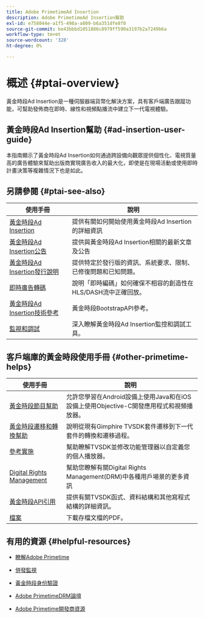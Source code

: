 ```yaml
---
title: Adobe PrimetimeAd Insertion
description: Adobe PrimetimeAd Insertion幫助
exl-id: e758044e-a1f5-498a-a809-b6a351dfe8f0
source-git-commit: be43bbbd1051886c8979ff590a3197b2a7249b6a
workflow-type: tm+mt
source-wordcount: '328'
ht-degree: 0%

---
```


# 概述 {#ptai-overview}

黃金時段Ad Insertion是一種伺服器端貨幣化解決方案，具有客戶端廣告跟蹤功能，可幫助發佈商在即時、線性和視頻點播流中建立下一代電視體驗。

## 黃金時段Ad Insertion幫助 {#ad-insertion-user-guide}

本指南顯示了黃金時段Ad Insertion如何通過跨設備向觀眾提供個性化、電視質量高的廣告體驗來幫助出版商實現廣告收入的最大化，即使是在現場活動或使用即時計畫決策等複雜情況下也是如此。

## 另請參閱 {#ptai-see-also}

| 使用手冊 | 說明 |
|---|---|
| [黃金時段Ad Insertion](getting-started/get-started-overview.md) | 提供有關如何開始使用黃金時段Ad Insertion的詳細資訊 |
| [黃金時段Ad Insertion公告](announcements/overview.md) | 提供與黃金時段Ad Insertion相關的最新文章及公告 |
| [黃金時段Ad Insertion發行說明](../release-notes/ptai-20x-release-notes.md) | 提供特定於發行版的資訊、系統要求、限制、已修復問題和已知問題。 |
| [即時廣告轉碼](just-in-time-transcoding/jit-transcoding-overview.md) | 說明「即時編碼」如何確保不相容的創造性在HLS/DASH流中正確回放。 |
| [黃金時段Ad Insertion技術參考](/help/primetime-ad-insertion/technical-reference/bootstrap-api.md) | 黃金時段BootstrapAPI參考。 |
| [監視和調試](/help/primetime-ad-insertion/performance-monitoring-debugging-reporting/performance-overview.md) | 深入瞭解黃金時段Ad Insertion監控和調試工具。 |

## 客戶端庫的黃金時段使用手冊 {#other-primetime-helps}

| 使用手冊 | 說明 |
|---|---|
| [黃金時段節目幫助](../programming/home.md) | 允許您學習在Android設備上使用Java和在iOS設備上使用Objective-C開發應用程式和視頻播放器。 |
| [黃金時段遷移和轉換幫助](../migration-guides/home.md) | 說明從現有Gimphire TVSDK套件遷移到下一代套件的轉換和遷移過程。 |
| [參考實施](../android-reference-implementation/home.md) | 幫助瞭解TVSDK並修改功能管理器以自定義您的個人播放器。 |
| [Digital Rights Management](../digital-rights-management/home.md) | 幫助您瞭解有關Digital Rights Management(DRM)中各種用戶場景的更多資訊 |
| [黃金時段API引用](../reference/api-references.md) | 提供有關TVSDK函式、資料結構和其他寫程式結構的詳細資訊。 |
| [檔案](https://helpx.adobe.com/primetime/archives.html) | 下載存檔文檔的PDF。 |

## 有用的資源 {#helpful-resources}

* [瞭解Adobe Primetime](https://www.adobe.com/in/marketing/primetime.html)

* [併發監視](https://tve.helpdocsonline.com/concurrency-monitoring-introduction)

* [黃金時段身份驗證](https://tve.helpdocsonline.com/home)

* [Adobe PrimetimeDRM論壇](https://forums.adobe.com/community/adobe_access)

* [Adobe Primetime開發商資源](https://www.adobe.com/devnet/primetime.html)
